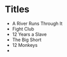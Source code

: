 # Titles

- A River Runs Through It
- Fight Club
- 12 Years a Slave
- The Big Short
- 12 Monkeys
- 
